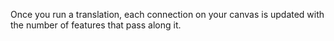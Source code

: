Once you run a translation, each connection on your canvas is updated with the number of features that pass along it.
